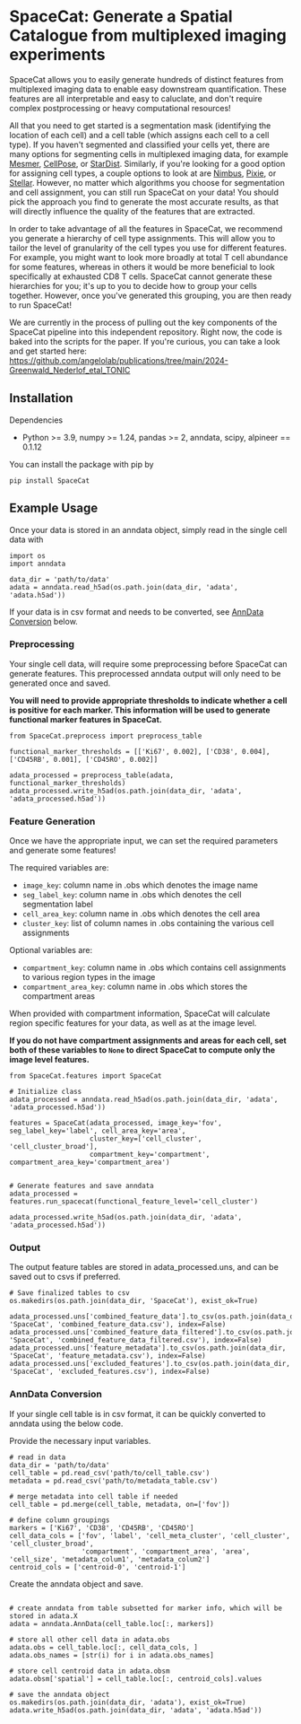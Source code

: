 # SpaceCat: Generate a Spatial Catalogue from multiplexed imaging experiments

SpaceCat allows you to easily generate hundreds of distinct features from multiplexed imaging data to enable easy downstream quantification. These features are all interpretable and easy to caluclate, 
and don't require complex postprocessing or heavy computational resources! 

All that you  need to get started is a segmentation mask (identifying the location of each cell) and a cell table (which assigns each cell to a cell type). If you haven't segmented and classified your cells yet,
there are many options for segmenting cells in multiplexed imaging data, for example [Mesmer](https://www.nature.com/articles/s41587-021-01094-0), [CellPose](https://www.nature.com/articles/s41592-022-01663-4), or [StarDist](https://arxiv.org/abs/1806.03535).
Similarly, if you're looking for a good option for assigning cell types, a couple options to look at are [Nimbus](https://www.biorxiv.org/content/10.1101/2024.06.02.597062v1), [Pixie](https://www.nature.com/articles/s41467-023-40068-5), or 
[Stellar](https://www.nature.com/articles/s41592-022-01651-8). However, no matter which algorithms you choose for segmentation and cell assignment, you can still run SpaceCat on your data! You should pick the approach you find to generate
the most accurate results, as that will directly influence the quality of the features that are extracted. 

In order to take advantage of all the features in SpaceCat, we recommend you generate a hierarchy of cell type assignments. This will allow you to tailor the level of granularity of the cell types you use for different features. For example, 
you might want to look more broadly at total T cell abundance for some features, whereas in others it would be more beneficial to look specifically at exhausted CD8 T cells. SpaceCat cannot generate these hierarchies for you; it's up to you
to decide how to group your cells together. However, once you've generated this grouping, you are then ready to run SpaceCat!

We are currently in the process of pulling out the key components of the SpaceCat pipeline into this independent repository. Right now, the code is baked into the scripts for the paper. If you're curious, you can take a look and get started here: https://github.com/angelolab/publications/tree/main/2024-Greenwald_Nederlof_etal_TONIC


## Installation
Dependencies
* Python >= 3.9, numpy >= 1.24, pandas >= 2, anndata, scipy, alpineer == 0.1.12

You can install the package with pip by
```commandline
pip install SpaceCat
```

## Example Usage
Once your data is stored in an anndata object, simply read in the single cell data with 
```commandline
import os
import anndata

data_dir = 'path/to/data'
adata = anndata.read_h5ad(os.path.join(data_dir, 'adata', 'adata.h5ad'))
```
If your data is in csv format and needs to be converted, see [AnnData Conversion](#anndata-conversion) below.

### Preprocessing
Your single cell data, will require some preprocessing before SpaceCat can generate features. 
This preprocessed anndata output will only need to be generated once and saved.

**You will need to provide appropriate thresholds to indicate whether a cell is positive for each marker. 
This information will be used to generate functional marker features in SpaceCat.**
```commandline
from SpaceCat.preprocess import preprocess_table

functional_marker_thresholds = [['Ki67', 0.002], ['CD38', 0.004], ['CD45RB', 0.001], ['CD45RO', 0.002]]

adata_processed = preprocess_table(adata, functional_marker_thresholds)
adata_processed.write_h5ad(os.path.join(data_dir, 'adata', 'adata_processed.h5ad'))
```

### Feature Generation
Once we have the appropriate input, we can set the required parameters and generate some features!

The required variables are:
* `image_key`: column name in .obs which denotes the image name
* `seg_label_key`: column name in .obs which denotes the cell segmentation label
* `cell_area_key`: column name in .obs which denotes the cell area
* `cluster_key`: list of column names in .obs containing the various cell assignments

Optional variables are:
* `compartment_key`: column name in .obs which contains cell assignments to various region types in the image
* `compartment_area_key`: column name in .obs which stores the compartment areas

When provided with compartment information, SpaceCat will calculate region specific features for your data, as well as at the image level.

**If you do not have compartment assignments and areas for each cell, set both of these variables to `None` to direct
SpaceCat to compute only the image level features.**
```commandline
from SpaceCat.features import SpaceCat

# Initialize class
adata_processed = anndata.read_h5ad(os.path.join(data_dir, 'adata', 'adata_processed.h5ad'))

features = SpaceCat(adata_processed, image_key='fov', seg_label_key='label', cell_area_key='area',
                    cluster_key=['cell_cluster', 'cell_cluster_broad'], 
                    compartment_key='compartment', compartment_area_key='compartment_area')


# Generate features and save anndata
adata_processed = features.run_spacecat(functional_feature_level='cell_cluster')

adata_processed.write_h5ad(os.path.join(data_dir, 'adata', 'adata_processed.h5ad'))
```

### Output
The output feature tables are stored in adata_processed.uns, and can be saved out to csvs if preferred.
```commandline
# Save finalized tables to csv 
os.makedirs(os.path.join(data_dir, 'SpaceCat'), exist_ok=True)

adata_processed.uns['combined_feature_data'].to_csv(os.path.join(data_dir, 'SpaceCat', 'combined_feature_data.csv'), index=False)
adata_processed.uns['combined_feature_data_filtered'].to_csv(os.path.join(data_dir, 'SpaceCat', 'combined_feature_data_filtered.csv'), index=False)
adata_processed.uns['feature_metadata'].to_csv(os.path.join(data_dir, 'SpaceCat', 'feature_metadata.csv'), index=False)
adata_processed.uns['excluded_features'].to_csv(os.path.join(data_dir, 'SpaceCat', 'excluded_features.csv'), index=False)
```

### AnnData Conversion
If your single cell table is in csv format, it can be quickly converted to anndata using the below code.

Provide the necessary input variables.
```commandline
# read in data
data_dir = 'path/to/data'
cell_table = pd.read_csv('path/to/cell_table.csv')
metadata = pd.read_csv('path/to/metadata_table.csv')

# merge metadata into cell table if needed
cell_table = pd.merge(cell_table, metadata, on=['fov'])

# define column groupings
markers = ['Ki67', 'CD38', 'CD45RB', 'CD45RO']
cell_data_cols = ['fov', 'label', 'cell_meta_cluster', 'cell_cluster', 'cell_cluster_broad', 
                  'compartment', 'compartment_area', 'area', 'cell_size', 'metadata_colum1', 'metadata_colum2']
centroid_cols = ['centroid-0', 'centroid-1']
```
Create the anndata object and save.
```commandline

# create anndata from table subsetted for marker info, which will be stored in adata.X
adata = anndata.AnnData(cell_table.loc[:, markers])

# store all other cell data in adata.obs
adata.obs = cell_table.loc[:, cell_data_cols, ]
adata.obs_names = [str(i) for i in adata.obs_names]

# store cell centroid data in adata.obsm
adata.obsm['spatial'] = cell_table.loc[:, centroid_cols].values

# save the anndata object
os.makedirs(os.path.join(data_dir, 'adata'), exist_ok=True)
adata.write_h5ad(os.path.join(data_dir, 'adata', 'adata.h5ad'))
```